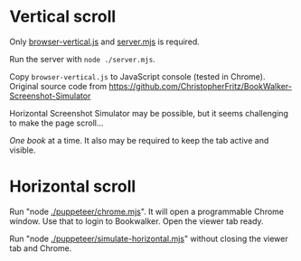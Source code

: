# Vertical scroll

Only [browser-vertical.js](/browser-vertical.js) and [server.mjs](/server.mjs) is required.

Run the server with `node ./server.mjs`.

Copy `browser-vertical.js` to JavaScript console (tested in Chrome). Original source code from https://github.com/ChristopherFritz/BookWalker-Screenshot-Simulator

Horizontal Screenshot Simulator may be possible, but it seems challenging to make the page scroll...

_One book_ at a time. It also may be required to keep the tab active and visible.

# Horizontal scroll

Run "node [./puppeteer/chrome.mjs](/puppeteer/chrome.mjs)". It will open a programmable Chrome window. Use that to login to Bookwalker. Open the viewer tab ready.

Run "node [./puppeteer/simulate-horizontal.mjs](/puppeteer/simulate-horizontal.mjs)" without closing the viewer tab and Chrome.
